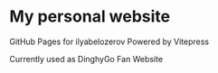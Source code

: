 # My personal website

GitHub Pages for ilyabelozerov
Powered by Vitepress

Currently used as DinghyGo Fan Website